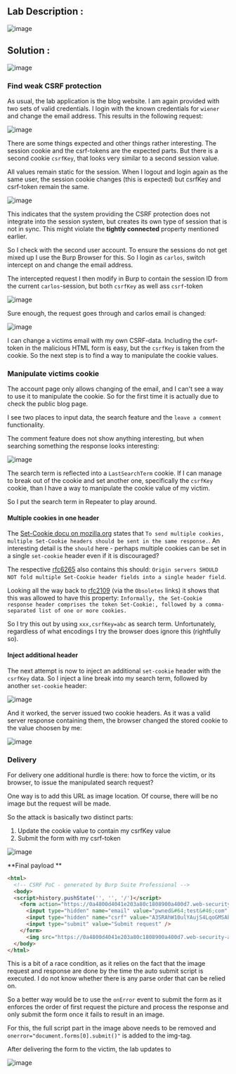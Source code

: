 ## Lab Description :

![image](https://github.com/ananthan05/Portswigger_labs/assets/140697378/6baffac5-3dcd-4779-8f74-f6cd92e5746d)

## Solution :

![image](https://github.com/ananthan05/Portswigger_labs/assets/140697378/f3e87da0-6748-464b-98d3-a95786198a3b)

### Find weak CSRF protection

As usual, the lab application is the blog website. I am again provided with two sets of valid credentials.
I login with the known credentials for `wiener` and change the email address. This results in the following request:

![image](https://github.com/ananthan05/Portswigger_labs/assets/140697378/b2ff184e-938f-48cf-a14c-e7fb7f810027)


There are some things expected and other things rather interesting. The session cookie and the csrf-tokens are the expected parts. But there is a second cookie `csrfKey`, that looks very similar to a second session value.

All values remain static for the session. When I logout and login again as the same user, the session cookie changes (this is expected) but csrfKey and csrf-token remain the same.

![image](https://github.com/ananthan05/Portswigger_labs/assets/140697378/dc251ae7-08e5-4bb1-9900-bad443df2a41)


This indicates that the system providing the CSRF protection does not integrate into the session system, but creates its own type of session that is not in sync. This might violate the **tightly connected** property mentioned earlier.

So I check with the second user account. To ensure the sessions do not get mixed up I use the Burp Browser for this. So I login as `carlos`, switch intercept on and change the email address.

The intercepted request I then modify in Burp to contain the session ID from the current `carlos`-session, but both `csrfKey` as well ass `csrf`-token 

![image](https://github.com/ananthan05/Portswigger_labs/assets/140697378/555c0088-53b5-473b-b858-924a21b27846)

Sure enough, the request goes through and carlos email is changed:

![image](https://github.com/ananthan05/Portswigger_labs/assets/140697378/c997ef8d-48ca-4124-96e3-9a84f7310bdf)

I can change a victims email with my own CSRF-data. Including the csrf-token in the malicious HTML form is easy, but the `csrfKey` is taken from the cookie. So the next step is to find a way to manipulate the cookie values.

### Manipulate victims cookie

The account page only allows changing of the email, and I can't see a way to use it to manipulate the cookie. So for the first time it is actually due to check the public blog page.

I see two places to input data, the search feature and the `leave a comment` functionality.

The comment feature does not show anything interesting, but when searching something the response looks interesting:

![image](https://github.com/ananthan05/Portswigger_labs/assets/140697378/9222d9e9-16c6-41c2-ad7b-c08d21114457)

The search term is reflected into a `LastSearchTerm` cookie. If I can manage to break out of the cookie and set another one, specifically the `csrfKey` cookie, than I have a way to manipulate the cookie value of my victim.

So I put the search term in Repeater to play around.

#### Multiple cookies in one header

The [Set-Cookie docu on mozilla.org](https://developer.mozilla.org/en-US/docs/Web/HTTP/Headers/Set-Cookie) states that `To send multiple cookies, multiple Set-Cookie headers should be sent in the same response.`. An interesting detail is the `should` here - perhaps multiple cookies can be set in a single `set-cookie` header even if it is discouraged?

The respective [rfc6265](https://www.rfc-editor.org/rfc/rfc6265#section-3) also contains this should:  `Origin servers SHOULD NOT fold multiple Set-Cookie header fields into a single header field`. 

Looking all the way back to [rfc2109](https://www.rfc-editor.org/rfc/rfc2109) (via the `Obsoletes` links) it shows that this was allowed to have this property: `Informally, the Set-Cookie response header comprises the token Set-Cookie:, followed by a comma-separated list of one or more cookies.`

So I try this out by using `xxx,csrfKey=abc` as search term. Unfortunately, regardless of what encodings I try the browser does ignore this (rightfully so).

#### Inject additional header

The next attempt is now to inject an additional `set-cookie` header with the `csrfKey` data. So I inject a line break into my search term, followed by another `set-cookie` header:

![image](https://github.com/ananthan05/Portswigger_labs/assets/140697378/4a615312-75d2-4abb-af92-f31894013239)


And it worked, the server issued two cookie headers. As it was a valid server response containing them, the browser changed the stored cookie to the value choosen by me:

![image](https://github.com/ananthan05/Portswigger_labs/assets/140697378/06e84131-cc2e-4b5d-81a6-da7c588e0bc6)

### Delivery

For delivery one additional hurdle is there: how to force the victim, or its browser, to issue the manipulated search request?

One way is to add this URL as image location. Of course, there will be no image but the request will be made.

So the attack is basically two distinct parts:

1. Update the cookie value to contain my csrfKey value
2. Submit the form with my csrf-token

![image](https://github.com/ananthan05/Portswigger_labs/assets/140697378/6aab038b-3278-42a6-b9e2-a9d16e029197)

**Final payload **

```html
<html>
  <!-- CSRF PoC - generated by Burp Suite Professional -->
  <body>
  <script>history.pushState('', '', '/')</script>
    <form action="https://0a4800d4041e203a80c1808900a400d7.web-security-academy.net/my-account/change-email" method="POST">
      <input type="hidden" name="email" value="pwned&#64;test&#46;com" />
      <input type="hidden" name="csrf" value="A3SRAhW10ulYAujS4LqoGMSAbVtJR1WY" />
      <input type="submit" value="Submit request" />
    </form>
      <img src="https://0a4800d4041e203a80c1808900a400d7.web-security-academy.net/?search=test%0d%0aSet-Cookie:%20csrfKey=DeXLkdkNhCEpCDz5WHWqsRmLrAI6X3wz%3b%20SameSite=None" onerror="document.forms[0].submit()">
  </body>
</html>
```

This is a bit of a race condition, as it relies on the fact that the image request and response are done by the time the auto submit script is executed. I do not know whether there is any parse order that can be relied on. 

So a better way would be to use the `onError` event to submit the form as it enforces the order of first request the picture and process the response and only submit the form once it fails to result in an image. 

For this, the full script part in the image above needs to be removed and `onerror="document.forms[0].submit()"` is added to the img-tag.

After delivering the form to the victim, the lab updates to

![image](https://github.com/ananthan05/Portswigger_labs/assets/140697378/88555d01-3295-41fb-8552-e273eed81a25)
